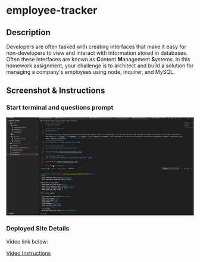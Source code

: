 # employee-tracker

## Description

Developers are often tasked with creating interfaces that make it easy for non-developers to view and interact with information stored in databases. Often these interfaces are known as **C**ontent **M**anagement **S**ystems. In this homework assignment, your challenge is to architect and build a solution for managing a company's employees using node, inquirer, and MySQL.
## Screenshot & Instructions

### Start terminal and questions prompt

![Screenshot](./assets/images/Newscreenshots.png)

### Deployed Site Details

Video link below:

[Video Instructions](https://drive.google.com/file/d/1YbyhDjekcOnz4TaNOR-lGxG0GLOLqML_/view)
